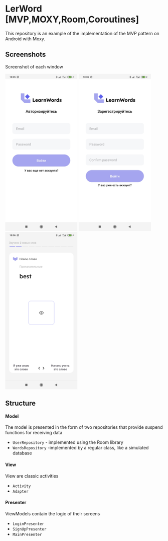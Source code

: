 # LerWord [MVP,MOXY,Room,Coroutines]
This repository is an example of the implementation of the MVP pattern on Android with Moxy.

## Screenshots
Screenshot of each window

<img src="app/src/main/res/raw/screenshot_login.jpg"  height="500"></img>
<img src="app/src/main/res/raw/screenshot_registration.jpg" height="500" ></img>
<img src="app/src/main/res/raw/screenshot_cardview.jpg" height="500"></img>


## Structure

#### Model
The model is presented in the form of two repositories that provide suspend functions for receiving data
- `UserRepository` - implemented using the Room library
- `WordsRepository` -implemented by a regular class, like a simulated database

#### View
View are classic activities
- `Activity` 
- `Adapter`
  
#### Presenter
ViewModels contain the logic of their screens
 - `LoginPresenter`
 - `SignUpPresenter`
 - `MainPresenter`
